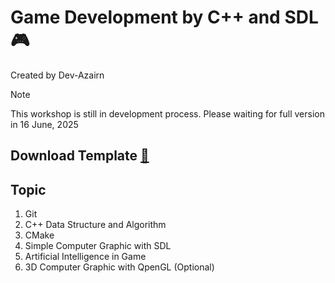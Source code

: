 # Game Development by C++ and SDL 🎮 
Created by Dev-Azairn
> [!NOTE]
> This workshop is still in development process. Please waiting for full version in 16 June, 2025

## Download Template [🔗](https://github.com/dev-azairn/game-dev-workshop-template)

## Topic
1. Git
2. C++ Data Structure and Algorithm
3. CMake
4. Simple Computer Graphic with SDL
5. Artificial Intelligence in Game
6. 3D Computer Graphic with QpenGL (Optional)
